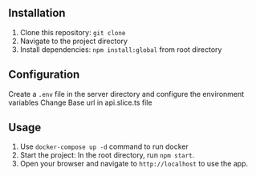 ## Installation

1. Clone this repository: `git clone`
2. Navigate to the project directory
3. Install dependencies: `npm install:global` from root directory

## Configuration
Create a `.env` file in the server directory and configure the environment variables 
Change Base url in api.slice.ts file

## Usage

1. Use `docker-compose up -d` command to run docker
2. Start the project: In the root directory, run `npm start`.
4. Open your browser and navigate to `http://localhost` to use the app.
